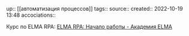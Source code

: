 up:: [[автоматизация процессов]]
tags:: 
source:: 
created:: 2022-10-19 13:48
accociations:: 

Курс по ELMA RPA: [ELMA RPA: Начало работы - Академия ELMA](https://elma-academy.com/ru/elma365/CoursePassage/Wizard?id=be1da4c7-28d2-42fa-ba62-6dada884e688)
